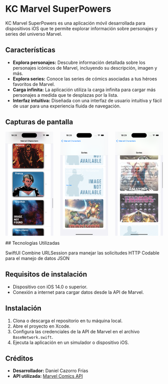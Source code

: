 # KC Marvel SuperPowers

KC Marvel SuperPowers es una aplicación móvil desarrollada para dispositivos iOS que te permite explorar información sobre personajes y series del universo Marvel.

## Características

- **Explora personajes:** Descubre información detallada sobre los personajes icónicos de Marvel, incluyendo su descripción, imagen y más.
- **Explora series:** Conoce las series de cómics asociadas a tus héroes favoritos de Marvel.
- **Carga infinita:** La aplicación utiliza la carga infinita para cargar más personajes a medida que te desplazas por la lista.
- **Interfaz intuitiva:** Diseñada con una interfaz de usuario intuitiva y fácil de usar para una experiencia fluida de navegación.

## Capturas de pantalla

<div style="display: flex; justify-content: space-between;">
<img src="screenshots/screenshot1.png" width="150"style="margin-right: 10px;">
<img src="screenshots/screenshot2.png" width="150"style="margin-right: 10px;">
<img src="screenshots/screenshot3.png" width="150"style="margin-right: 10px;">
</div>

## Tecnologías Utilizadas

SwiftUI
Combine
URLSession para manejar las solicitudes HTTP
Codable para el manejo de datos JSON

## Requisitos de instalación

- Dispositivo con iOS 14.0 o superior.
- Conexión a internet para cargar datos desde la API de Marvel.

## Instalación

1. Clona o descarga el repositorio en tu máquina local.
2. Abre el proyecto en Xcode.
3. Configura las credenciales de la API de Marvel en el archivo `BaseNetwork.swift`.
4. Ejecuta la aplicación en un simulador o dispositivo iOS.

## Créditos

- **Desarrollador:** Daniel Cazorro Frías
- **API utilizada:** [Marvel Comics API](https://developer.marvel.com/docs)
